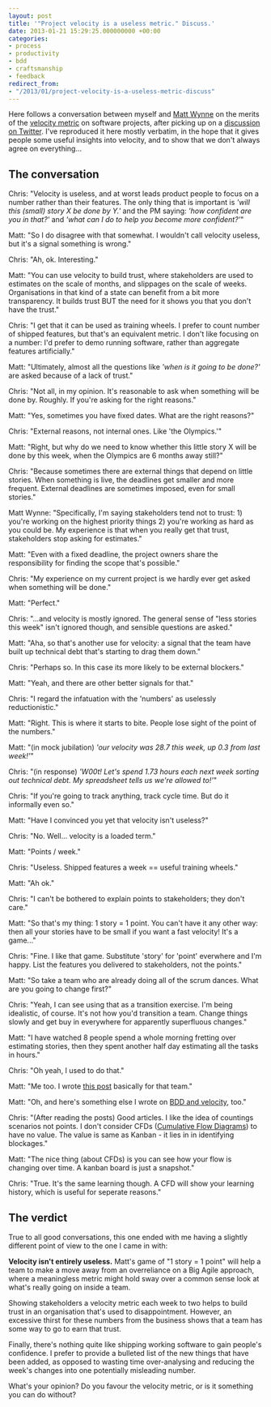 ```yaml
---
layout: post
title: '"Project velocity is a useless metric." Discuss.'
date: 2013-01-21 15:29:25.000000000 +00:00
categories:
- process
- productivity
- bdd
- craftsmanship
- feedback
redirect_from:
- "/2013/01/project-velocity-is-a-useless-metric-discuss"
---
```

<div class='alert alert-info'>
Here follows a conversation between myself and <a href='http://mattwynne.net'>Matt Wynne</a> on the merits of the <a href='http://en.wikipedia.org/wiki/Velocity_(software_development)'>velocity metric</a> on software projects, after picking up on a <a href='https://twitter.com/BDDKickstart/status/291565539300622336'>discussion on Twitter</a>. I've reproduced it here mostly verbatim, in the hope that it gives people some useful insights into velocity, and to show that we don't always agree on everything...
</div>

## The conversation

Chris: "Velocity is useless, and at worst leads product people to focus on a number rather than their features. The only thing that is important is *'will this (small) story X be done by Y.'* and the PM saying: *'how confident are you in that?'* and *'what can I do to help you become more confident?'*"

Matt: "So I do disagree with that somewhat. I wouldn't call velocity useless, but it's a signal something is wrong."

Chris: "Ah, ok. Interesting."

Matt: "You can use velocity to build trust, where stakeholders are used to estimates on the scale of months, and slippages on the scale of weeks. Organisations in that kind of a state can benefit from a bit more transparency. It builds trust BUT the need for it shows you that you don't have the trust."

Chris: "I get that it can be used as training wheels. I prefer to count number of shipped features, but that's an equivalent metric. I don't like focusing on a number: I'd prefer to demo running software, rather than aggregate features artificially."

Matt: "Ultimately, almost all the questions like *'when is it going to be done?'* are asked because of a lack of trust."

Chris: "Not all, in my opinion. It's reasonable to ask when something will be done by. Roughly. If you're asking for the right reasons."

Matt: "Yes, sometimes you have fixed dates. What are the right reasons?"

Chris: "External reasons, not internal ones. Like 'the Olympics.'"

Matt: "Right, but why do we need to know whether this little story X will be done by this week, when the Olympics are 6 months away still?"

Chris: "Because sometimes there are external things that depend on little stories. When something is live, the deadlines get smaller and more frequent. External deadlines are sometimes imposed, even for small stories."

Matt Wynne: "Specifically, I'm saying stakeholders tend not to trust: 1) you're working on the highest priority things 2) you're working as hard as you could be. My experience is that when you really get that trust, stakeholders stop asking for estimates."

Matt: "Even with a fixed deadline, the project owners share the responsibility for finding the scope that's possible."

Chris: "My experience on my current project is we hardly ever get asked when something will be done."

Matt: "Perfect."

Chris: "...and velocity is mostly ignored. The general sense of "less stories this week" isn't ignored though, and sensible questions are asked."

Matt: "Aha, so that's another use for velocity: a signal that the team have built up technical debt that's starting to drag them down."

Chris: "Perhaps so. In this case its more likely to be external blockers."

Matt: "Yeah, and there are other better signals for that."

Chris: "I regard the infatuation with the 'numbers' as uselessly reductionistic."

Matt: "Right. This is where it starts to bite. People lose sight of the point of the numbers."

Matt: "(in mock jubilation) *'our velocity was 28.7 this week, up 0.3 from last week!'*"

Chris: "(in response) *'W00t! Let's spend 1.73 hours each next week sorting out technical debt. My spreadsheet tells us we're allowed to!'*"

Chris: "If you're going to track anything, track cycle time. But do it informally even so."

Matt: "Have I convinced you yet that velocity isn't useless?"

Chris: "No. Well... velocity is a loaded term."

Matt: "Points / week."

Chris: "Useless. Shipped features a week == useful training wheels."

Matt: "Ah ok."

Chris: "I can't be bothered to explain points to stakeholders; they don't care."

Matt: "So that's my thing: 1 story = 1 point. You can't have it any other way: then all your stories have to be small if you want a fast velocity! It's a game..."

Chris: "Fine. I like that game. Substitute 'story' for 'point' everwhere and I'm happy. List the features you delivered to stakeholders, not the points."

Matt: "So take a team who are already doing all of the scrum dances. What are you going to change first?"

Chris: "Yeah, I can see using that as a transition exercise. I'm being idealistic, of course. It's not how you'd transition a team. Change things slowly and get buy in everywhere for apparently superfluous changes."

Matt: "I have watched 8 people spend a whole morning fretting over estimating stories, then they spent another half day estimating all the tasks in hours."

Chris: "Oh yeah, I used to do that."

Matt: "Me too. I wrote [this post](http://blog.mattwynne.net/2010/07/11/hi-fidelity-project-management/) basically for that team."

Matt: "Oh, and here's something else I wrote on [BDD and velocity](http://blog.mattwynne.net/2011/09/17/using-bdd-scenarios-to-track-project-velocity/), too."

Chris: "(After reading the posts) Good articles. I like the idea of countings scenarios not points. I don't consider CFDs ([Cumulative Flow Diagrams](http://en.wikipedia.org/wiki/Cumulative_flow_diagram)) to have no value. The value is same as Kanban - it lies in in identifying blockages."

Matt: "The nice thing (about CFDs) is you can see how your flow is changing over time. A kanban board is just a snapshot."

Chris: "True. It's the same learning though. A CFD will show your learning history, which is useful for seperate reasons."

## The verdict

True to all good conversations, this one ended with me having a slightly different point of view to the one I came in with:

**Velocity isn't entirely useless.** Matt's game of "1 story = 1 point" will help a team to make a move away from an overreliance on a Big Agile approach, where a meaningless metric might hold sway over a common sense look at what's really going on inside a team.

Showing stakeholders a velocity metric each week to two helps to build trust in an organisation that's used to disappointment. However, an excessive thirst for these numbers from the business shows that a team has some way to go to earn that trust.

Finally, there's nothing quite like shipping working software to gain people's confidence. I prefer to provide a bulleted list of the new things that have been added, as opposed to wasting time over-analysing and reducing the week's changes into one potentially misleading number.

What's your opinion? Do you favour the velocity metric, or is it something you can do without?

